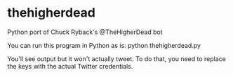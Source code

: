 # thehigherdead
Python port of Chuck Ryback's @TheHigherDead bot

You can run this program in Python as is:
 python thehigherdead.py
 
You'll see output but it won't actually tweet. To do that, you need to replace the keys with the actual Twitter credentials.
